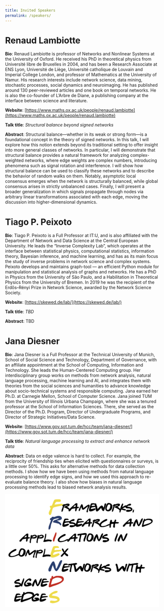 ```yaml
---
title: Invited Speakers
permalink: /speakers/
---
```

# Renaud Lambiotte
**Bio**: Renaud Lambiotte is professor of Networks and Nonlinear Systems at the University of Oxford. He received his PhD in theoretical physics from Université libre de Bruxelles in 2004, and has been a Research Associate at ENS Lyon, Université de Liège, Université catholique de Louvain and Imperial College London, and professor of Mathematics at the University of Namur.
His research interests include network science, data mining, stochastic processes, social dynamics and neuroimaging. He has published around 130 peer-reviewed articles and one book on temporal networks. He is also the co-founder of L’Arbre de Diane, a publishing company at the interface between science and literature.

**Website**: [https://www.maths.ox.ac.uk/people/renaud.lambiotte](https://www.maths.ox.ac.uk/people/renaud.lambiotte)

**Talk title**: *Structural balance beyond signed networks*

**Abstract**: Structural balance—whether in its weak or strong form—is a foundational concept in the theory of signed networks. In this talk, I will explore how this notion extends beyond its traditional setting to offer insight into more general classes of networks. In particular, I will demonstrate that structural balance provides a natural framework for analyzing complex-weighted networks, where edge weights are complex numbers, introducing phenomena such as signal rotation and interference. I will show how structural balance can be used to classify these networks and to describe the behavior of random walks on them. Notably, asymptotic local consensus emerges when the network is structurally balanced, while global consensus arises in strictly unbalanced cases. Finally, I will present a broader generalization in which signals propagate through nodes via arbitrary linear transformations associated with each edge, moving the discussion into higher-dimensional dynamics.

# Tiago P. Peixoto

**Bio**: Tiago P. Peixoto is a Full Professor at IT:U, and is also affiliated with the Department of Network and Data Science at the Central European University. He leads the “Inverse Complexity Lab”, which operates at the interface between statistical physics, computational statistics, information theory, Bayesian inference, and machine learning, and has as its main focus the study of inverse problems in network science and complex systems. Peixoto develops and maintains graph-tool — an efficient Python module for manipulation and statistical analysis of graphs and networks. He has a PhD in Physics from the University of São Paulo, and a Habilitation in Theoretical Physics from the University of Bremen. In 2019 he was the recipient of the Erdős–Rényi Prize in Network Science, awarded by the Network Science Society.

**Website**: [https://skewed.de/lab/](https://skewed.de/lab/)

**Talk title**: *TBD*

**Abstract**: TBD


# Jana Diesner

**Bio**: Jana Diesner is a Full Professor at the Technical University of Munich, School of Social Science and Technology, Department of Governance, with an affiliate appointment at the School of Computing, Information and Technology. She leads the Human-Centered Computing group. Her interdisciplinary group works on methods from network analysis, natural language processing, machine learning and AI, and integrates them with theories from the social sciences and humanities to advance knowledge about socio-technical systems and responsible computing. Jana earned her Ph.D. at Carnegie Mellon, School of Computer Science. Jana joined TUM from the University of Illinois Urbana Champaign, where she was a tenured professor at the School of Information Sciences. There, she served as the Director of the Ph.D. Program, Director of Undergraduate Programs, and Director of Strategic Initiatives/Data Science.

**Website**: [https://www.gov.sot.tum.de/hcc/team/jana-diesner/](https://www.gov.sot.tum.de/hcc/team/jana-diesner/)

**Talk title**: *Natural language processing to extract and enhance network data*

**Abstract**: Data on edge valence is hard to collect. For example, the reciprocity of friendship ties when elicited with questionnaires or surveys, is a little over 50%. This asks for alternative methods for data collection methods. I show how we have been using methods from natural language processing to identify edge signs, and how we used this approach to re-evaluate balance theory. I also show how biases in natural language processing methods lead to biased network analysis results.   


![Abstract Submission](/assets/logo.png)
